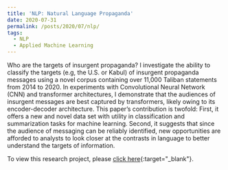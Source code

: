 ```yaml
---
title: 'NLP: Natural Language Propaganda'
date: 2020-07-31
permalink: /posts/2020/07/nlp/
tags:
  - NLP
  - Applied Machine Learning
---
```


Who are the targets of insurgent propaganda?
I investigate the ability to classify the targets
(e.g, the U.S. or Kabul) of insurgent propaganda
messages using a novel corpus containing
over 11,000 Taliban statements from 2014
to 2020. In experiments with Convolutional
Neural Network (CNN) and transformer architectures,
I demonstrate that the audiences of
insurgent messages are best captured by transformers,
likely owing to its encoder-decoder
architecture. This paper’s contribution is twofold:
First, it offers a new and novel data set
with utility in classification and summarization
tasks for machine learning. Second, it suggests
that since the audience of messaging can
be reliably identified, new opportunities are afforded
to analysts to look closer at the contrasts
in language to better understand the targets
of information.

To view this research project, please [click here](/projects/nlp/nlp_paper.pdf){:target="_blank"}.
